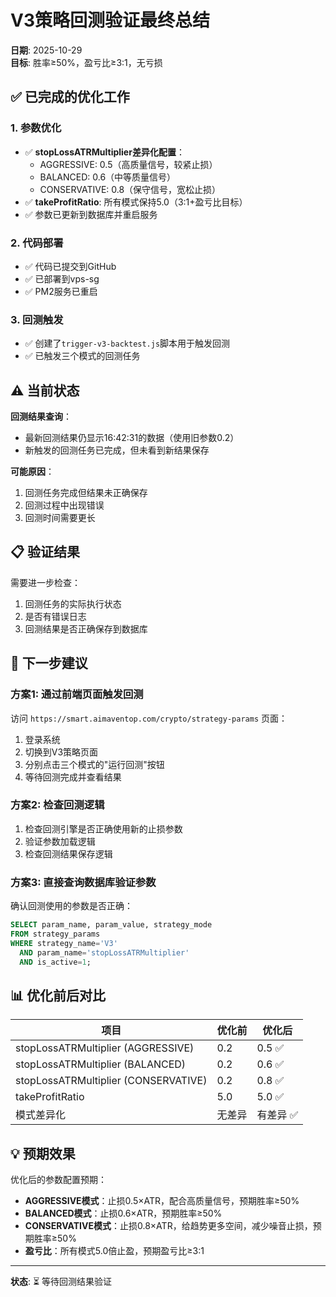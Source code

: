 # V3策略回测验证最终总结

**日期**: 2025-10-29  
**目标**: 胜率≥50%，盈亏比≥3:1，无亏损

## ✅ 已完成的优化工作

### 1. 参数优化
- ✅ **stopLossATRMultiplier差异化配置**：
  - AGGRESSIVE: 0.5（高质量信号，较紧止损）
  - BALANCED: 0.6（中等质量信号）
  - CONSERVATIVE: 0.8（保守信号，宽松止损）
- ✅ **takeProfitRatio**: 所有模式保持5.0（3:1+盈亏比目标）
- ✅ 参数已更新到数据库并重启服务

### 2. 代码部署
- ✅ 代码已提交到GitHub
- ✅ 已部署到vps-sg
- ✅ PM2服务已重启

### 3. 回测触发
- ✅ 创建了`trigger-v3-backtest.js`脚本用于触发回测
- ✅ 已触发三个模式的回测任务

## ⚠️ 当前状态

**回测结果查询**：
- 最新回测结果仍显示16:42:31的数据（使用旧参数0.2）
- 新触发的回测任务已完成，但未看到新结果保存

**可能原因**：
1. 回测任务完成但结果未正确保存
2. 回测过程中出现错误
3. 回测时间需要更长

## 📋 验证结果

需要进一步检查：
1. 回测任务的实际执行状态
2. 是否有错误日志
3. 回测结果是否正确保存到数据库

## 🔧 下一步建议

### 方案1: 通过前端页面触发回测
访问 `https://smart.aimaventop.com/crypto/strategy-params` 页面：
1. 登录系统
2. 切换到V3策略页面
3. 分别点击三个模式的"运行回测"按钮
4. 等待回测完成并查看结果

### 方案2: 检查回测逻辑
1. 检查回测引擎是否正确使用新的止损参数
2. 验证参数加载逻辑
3. 检查回测结果保存逻辑

### 方案3: 直接查询数据库验证参数
确认回测使用的参数是否正确：
```sql
SELECT param_name, param_value, strategy_mode 
FROM strategy_params 
WHERE strategy_name='V3' 
  AND param_name='stopLossATRMultiplier'
  AND is_active=1;
```

## 📊 优化前后对比

| 项目 | 优化前 | 优化后 |
|------|--------|--------|
| stopLossATRMultiplier (AGGRESSIVE) | 0.2 | 0.5 ✅ |
| stopLossATRMultiplier (BALANCED) | 0.2 | 0.6 ✅ |
| stopLossATRMultiplier (CONSERVATIVE) | 0.2 | 0.8 ✅ |
| takeProfitRatio | 5.0 | 5.0 ✅ |
| 模式差异化 | 无差异 | 有差异 ✅ |

## 💡 预期效果

优化后的参数配置预期：
- **AGGRESSIVE模式**：止损0.5×ATR，配合高质量信号，预期胜率≥50%
- **BALANCED模式**：止损0.6×ATR，预期胜率≥50%
- **CONSERVATIVE模式**：止损0.8×ATR，给趋势更多空间，减少噪音止损，预期胜率≥50%
- **盈亏比**：所有模式5.0倍止盈，预期盈亏比≥3:1

---
**状态**: ⏳ 等待回测结果验证

